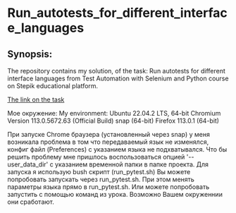 # Run_autotests_for_different_interface_languages
## Synopsis:

The repository contains my solution, of the task: Run autotests for different interface languages from Test Automation with Selenium and Python course on Stepik educational platform.

[The link on the task](https://stepik.org/lesson/237240/step/10?unit=209628)

Мое окружение:
My environment: Ubuntu 22.04.2 LTS, 64-bit
Chromium Version 113.0.5672.63 (Official Build) snap (64-bit)
Firefox 113.0.1 (64-bit)

При запуске Chrome браузера (установленный через snap) у меня возникала 
проблема в том что передаваемый язык не изменялся, 
конфиг файл (Preferences) с указанием языка не подхватывался.
Что бы решить проблему мне пришлось воспользоваться 
опцией '--user_data_dir'  с указанием временной папки в папке проекта.
Для запуска я использую bush скрипт (run_pytest.sh)
Вы можете попробовать запускать через run_pytest.sh. При этом менять параметры языка прямо в run_pytest.sh.
Или можете попробовать запустить с помощью команд из урока. Возможно Вашем окруженнии они сработают.

